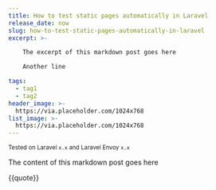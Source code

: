 ```yaml
---
title: How to test static pages automatically in Laravel
release_date: now
slug: how-to-test-static-pages-automatically-in-laravel
excerpt: >-

    The excerpt of this markdown post goes here

    Another line

tags:
  - tag1
  - tag2
header_image: >-
  https://via.placeholder.com/1024x768
list_image: >-
  https://via.placeholder.com/1024x768
---
```

<small>Tested on Laravel `x.x` and Laravel Envoy `x.x`</small>

The content of this markdown post goes here

{{quote}}

